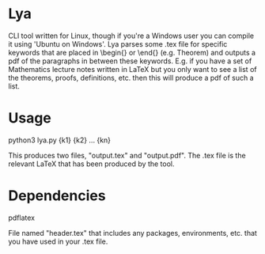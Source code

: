# Lya
CLI tool written for Linux, though if you're a Windows user you can compile it using 'Ubuntu on Windows'.
Lya parses some .tex file for specific keywords that are placed in \begin{} or \end{} (e.g. Theorem) and outputs a pdf of the paragraphs in between these keywords. E.g. if you have a set of Mathematics lecture notes written in LaTeX but you only want to see a list of the theorems, proofs, definitions, etc. then this will produce a pdf of such a list.

Usage
=====

python3 lya.py {k1} {k2} ... {kn}

This produces two files, "output.tex" and "output.pdf". The .tex file is the relevant LaTeX that has been produced by the tool.

Dependencies
============
pdflatex

File named "header.tex" that includes any packages, environments, etc. that you have used in your .tex file. 
